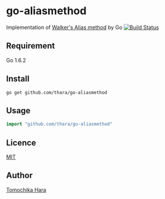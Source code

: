 go-aliasmethod
====

Implementation of [Walker's Alias method](https://en.wikipedia.org/wiki/Alias_method) by Go
[![Build Status](https://travis-ci.org/thara/go-aliasmethod.svg?branch=master)](https://travis-ci.org/thara/go-aliasmethod)

## Requirement

Go 1.6.2

## Install

```
go get github.com/thara/go-aliasmethod
```

## Usage

```go
import "github.com/thara/go-aliasmethod"
```

## Licence

[MIT](https://github.com/thara/go-aliasmethod/blob/master/LICENSE)

## Author

[Tomochika Hara](https://github.com/thara)
